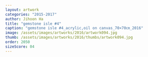 ```yaml
---
layout: artwork
categories: "2015-2017"
author: Jihoon Ha
title: "gemstone isle #4"
caption: "gemstone isle #4_acrylic,oil on canvas_70×70㎝_2016"
image: /assets/images/artworks/2016/artwork094.jpg
thumb: /assets/images/artworks/2016/thumbs/artwork094.jpg
order: 2050
sizeScore: 04
---
```

